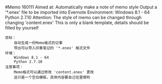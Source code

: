 #Memo 160111
    Aimed at:
        Automatically make a note of memo style
        Output a '*.enex' file to be imported into Evernote
    Environment:
        Windows 8.1 - 64
        Python 2.7.10
    Attention:
        The style of memo can be changed through changing 'content.enex'
        This is only a blank template, details should be filled by yourself

    目标：
        自动生成一份Memo格式的记事
        导出可以导入印象笔记的 '*.enex' 格式文件
    环境：
        Windows 8.1 - 64
        Python 2.7.10
    注意事项：
        Memo格式可以通过修改 'content.enex' 更改
        这只是一个空白模板，具体内容要自己往里填哟

